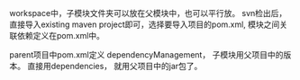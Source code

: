 workspace中，子模块文件夹可以放在父模块中，也可以平行放。
svn检出后， 直接导入existing maven project即可，选择要导入项目的pom.xml, 模块之间关联依赖定义在pom.xml中。

parent项目中pom.xml定义 dependencyManagement， 子模块用父项目中的版本。 直接用dependencies， 就用父项目中的jar包了。